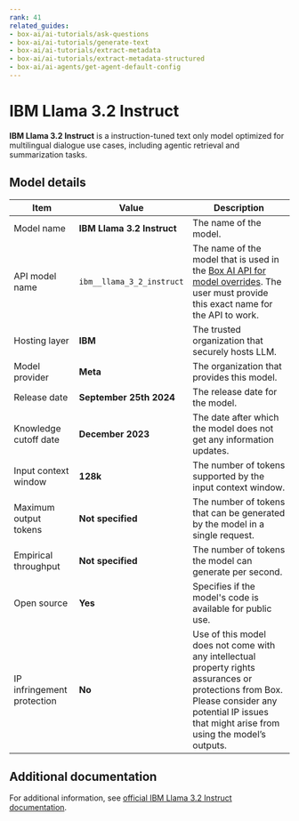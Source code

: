 ```yaml
---
rank: 41
related_guides:
- box-ai/ai-tutorials/ask-questions
- box-ai/ai-tutorials/generate-text
- box-ai/ai-tutorials/extract-metadata
- box-ai/ai-tutorials/extract-metadata-structured
- box-ai/ai-agents/get-agent-default-config
---
```


# IBM Llama 3.2 Instruct

**IBM Llama 3.2 Instruct** is a instruction-tuned text only model optimized for multilingual dialogue use cases, including agentic retrieval and summarization tasks.

## Model details

| Item | Value | Description |
|-----------|----------|----------|
|Model name|**IBM Llama 3.2 Instruct**| The name of the model. |
|API model name|`ibm__llama_3_2_instruct`| The name of the model that is used in the [Box AI API for model overrides][overrides]. The user must provide this exact name for the API to work. |
|Hosting layer| **IBM** | The trusted organization that securely hosts LLM. |
|Model provider|**Meta**| The organization that provides this model. |
|Release date|**September 25th 2024** | The release date for the model.|
| Knowledge cutoff date| **December 2023**| The date after which the model does not get any information updates. |
| Input context window | **128k** | The number of tokens supported by the input context window.| 
|Maximum output tokens |**Not specified** |The number of tokens that can be generated by the model in a single request.| 
| Empirical throughput | **Not specified** | The number of tokens the model can generate per second.|
| Open source | **Yes** | Specifies if the model's code is available for public use.|
| IP infringement protection | **No** | Use of this model does not come with any intellectual property rights assurances or protections from Box. Please consider any potential IP issues that might arise from using the model’s outputs. |

## Additional documentation

For additional information, see [official IBM Llama 3.2 Instruct documentation][IBM].

[overrides]: g://box-ai/ai-agents/ai-agent-overrides
[IBM]: https://www.ibm.com/docs/en/watsonx/w-and-w/2.1.0?topic=models-third-party-foundation